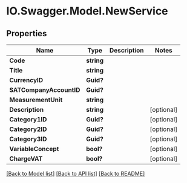 # IO.Swagger.Model.NewService
## Properties

Name | Type | Description | Notes
------------ | ------------- | ------------- | -------------
**Code** | **string** |  | 
**Title** | **string** |  | 
**CurrencyID** | **Guid?** |  | 
**SATCompanyAccountID** | **Guid?** |  | 
**MeasurementUnit** | **string** |  | 
**Description** | **string** |  | [optional] 
**Category1ID** | **Guid?** |  | [optional] 
**Category2ID** | **Guid?** |  | [optional] 
**Category3ID** | **Guid?** |  | [optional] 
**VariableConcept** | **bool?** |  | [optional] 
**ChargeVAT** | **bool?** |  | [optional] 

[[Back to Model list]](../README.md#documentation-for-models) [[Back to API list]](../README.md#documentation-for-api-endpoints) [[Back to README]](../README.md)


